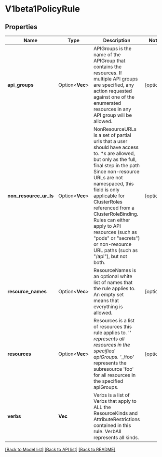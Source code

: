 # V1beta1PolicyRule

## Properties

Name | Type | Description | Notes
------------ | ------------- | ------------- | -------------
**api_groups** | Option<**Vec<String>**> | APIGroups is the name of the APIGroup that contains the resources.  If multiple API groups are specified, any action requested against one of the enumerated resources in any API group will be allowed. | [optional]
**non_resource_ur_ls** | Option<**Vec<String>**> | NonResourceURLs is a set of partial urls that a user should have access to.  *s are allowed, but only as the full, final step in the path Since non-resource URLs are not namespaced, this field is only applicable for ClusterRoles referenced from a ClusterRoleBinding. Rules can either apply to API resources (such as \"pods\" or \"secrets\") or non-resource URL paths (such as \"/api\"),  but not both. | [optional]
**resource_names** | Option<**Vec<String>**> | ResourceNames is an optional white list of names that the rule applies to.  An empty set means that everything is allowed. | [optional]
**resources** | Option<**Vec<String>**> | Resources is a list of resources this rule applies to.  '*' represents all resources in the specified apiGroups. '*_/foo' represents the subresource 'foo' for all resources in the specified apiGroups. | [optional]
**verbs** | **Vec<String>** | Verbs is a list of Verbs that apply to ALL the ResourceKinds and AttributeRestrictions contained in this rule.  VerbAll represents all kinds. | 

[[Back to Model list]](../README.md#documentation-for-models) [[Back to API list]](../README.md#documentation-for-api-endpoints) [[Back to README]](../README.md)



